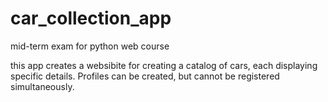 # car_collection_app
mid-term exam for python web course

this app creates a websibite for creating a catalog of cars, each displaying specific details. Profiles can be created, but cannot be registered simultaneously.
